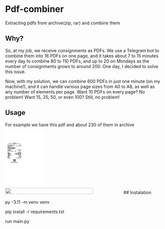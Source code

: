 # Pdf-combiner
 Extracting pdfs from archive(zip, rar) and combine them

## Why?
 So, at my job, we receive consignments as PDFs. We use a Telegram bot to combine them into 16 PDFs on one page, and it takes about 7 to 15 minutes every day to combine 80 to 110 PDFs, and up to 20 on Mondays as the number of consignments grows to around 200. One day, I decided to solve this issue.

 Now, with my solution, we can combine 600 PDFs in just one minute (on my machine!), and it can handle various page sizes from A0 to A8, as well as any number of elements per page. Want 10 PDFs on every page? No problem! Want 15, 25, 50, or even 100? Still, no problem!
## Usage
 For example we have this pdf and about 230 of them in archive
 
 <img src="https://github.com/DDExpo/Pdf-combiner/blob/main/media/example_pdf.jpg" width=25% height=25%>

 <img src="https://github.com/DDExpo/Pdf-combiner/blob/main/media/showcase_gif-min.gif" width=75% height=75%>
## Instalation

py -3.11 -m venv venv

pip install -r requirements.txt

run main.py
